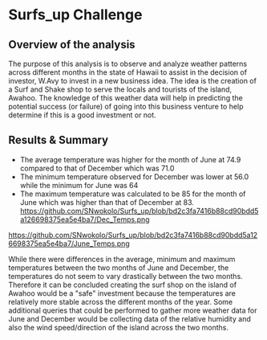 # Surfs_up Challenge

## Overview of the analysis
The purpose of this analysis is to observe and analyze weather patterns across different months in the state of Hawaii to assist in the decision of investor, W.Avy to invest in a new business idea. The idea is the creation of a Surf and Shake shop to serve the locals and tourists of the island, Awahoo. The knowledge of this weather data will help in predicting the potential success (or failure) of going into this business venture to help determine if this is a good investment or not.

## Results & Summary
- The average temperature was higher for the month of June at 74.9 compared to that of December which was 71.0
- The minimum temperature observed for December was lower at 56.0 while the minimum for June was 64
- The maximum temperature was calculated to be 85 for the month of June which was higher than that of December at 83.
https://github.com/SNwokolo/Surfs_up/blob/bd2c3fa7416b88cd90bdd5a126698375ea5e4ba7/Dec_Temps.png

https://github.com/SNwokolo/Surfs_up/blob/bd2c3fa7416b88cd90bdd5a126698375ea5e4ba7/June_Temps.png

While there were differences in the average, minimum and maximum temperatures between the two months of June and December, the temperatures do not seem to vary drastically between the two months. Therefore it can be concluded creating the surf shop on the island of Awahoo would be a "safe" investment because the temperatures are relatively more stable across the different months of the year.
Some additional queries that could be performed to gather more weather data for June and December would be collecting data of the relative humidity and also the wind speed/direction of the island across the two months.
